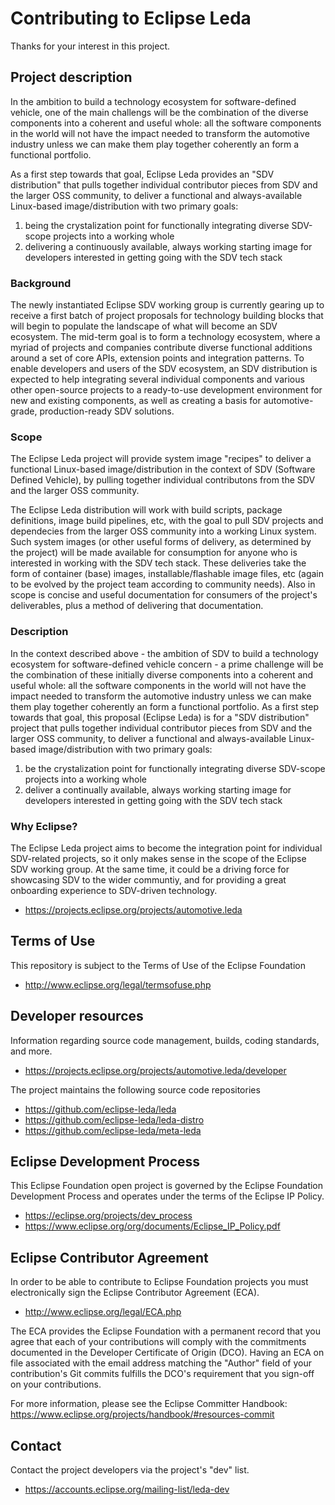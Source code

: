 # Contributing to Eclipse Leda

Thanks for your interest in this project.

## Project description

In the ambition to build a technology ecosystem for software-defined vehicle,
one of the main challengs will be the combination of the diverse components into
a coherent and useful whole: all the software components in the world will not
have the impact needed to transform the automotive industry unless we can make
them play together coherently an form a functional portfolio.

As a first step towards that goal, Eclipse Leda provides an "SDV distribution" that pulls
together individual contributor pieces from SDV and the larger OSS community, to
deliver a functional and always-available Linux-based image/distribution with
two primary goals: 

1. being the crystalization point for functionally integrating
diverse SDV-scope projects into a working whole 
2. delivering a continuously
available, always working starting image for developers interested in getting
going with the SDV tech stack

### Background

The newly instantiated Eclipse SDV
working group is currently gearing up to receive a first batch of project
proposals for technology building blocks that will begin to populate the
landscape of what will become an SDV ecosystem. The mid-term goal is to form a
technology ecosystem, where a myriad of projects and companies contribute
diverse functional additions around a set of core APIs, extension points and
integration patterns. To enable developers and users of the SDV ecosystem, an
SDV distribution is expected to help integrating several individual components
and various other open-source projects to a ready-to-use development environment
for new and existing components, as well as creating a basis for
automotive-grade, production-ready SDV solutions.

### Scope

The Eclipse Leda project will provide system image "recipes" to deliver a functional
Linux-based image/distribution in the context of SDV (Software Defined Vehicle),
by pulling together individual contributons from the SDV and the larger OSS
community.

The Eclipse Leda distribution will work with build scripts, package
definitions, image build pipelines, etc, with the goal to pull SDV projects and
dependecies from the larger OSS community into a working Linux system. Such
system images (or other useful forms of delivery, as determined by the project)
will be made available for consumption for anyone who is interested in working
with the SDV tech stack. These deliveries take the form of container (base)
images, installable/flashable image files, etc (again to be evolved by the
project team according to community needs). Also in scope is concise and useful
documentation for consumers of the project's deliverables, plus a method of
delivering that documentation.

### Description

In the context described above - the
ambition of SDV to build a technology ecosystem for software-defined vehicle
concern - a prime challenge will be the combination of these initially diverse
components into a coherent and useful whole: all the software components in the
world will not have the impact needed to transform the automotive industry
unless we can make them play together coherently an form a functional portfolio.
As a first step towards that goal, this proposal (Eclipse Leda) is for a "SDV
distribution" project that pulls together individual contributor pieces from SDV
and the larger OSS community, to deliver a functional and always-available
Linux-based image/distribution with two primary goals:

1. be the crystalization point for functionally integrating diverse SDV-scope projects into a working whole
2. deliver a continually available, always working starting image for developers interested in getting going with the SDV tech stack

### Why Eclipse?

The Eclipse Leda project aims to become the integration point for individual
SDV-related projects, so it only makes sense in the scope of the Eclipse SDV
working group. At the same time, it could be a driving force for showcasing SDV
to the wider communtiy, and for providing a great onboarding experience to
SDV-driven technology.

* https://projects.eclipse.org/projects/automotive.leda

## Terms of Use

This repository is subject to the Terms of Use of the Eclipse Foundation

* http://www.eclipse.org/legal/termsofuse.php

## Developer resources

Information regarding source code management, builds, coding standards, and
more.

* https://projects.eclipse.org/projects/automotive.leda/developer

The project maintains the following source code repositories

* https://github.com/eclipse-leda/leda
* https://github.com/eclipse-leda/leda-distro
* https://github.com/eclipse-leda/meta-leda

## Eclipse Development Process

This Eclipse Foundation open project is governed by the Eclipse Foundation
Development Process and operates under the terms of the Eclipse IP Policy.

* https://eclipse.org/projects/dev_process
* https://www.eclipse.org/org/documents/Eclipse_IP_Policy.pdf

## Eclipse Contributor Agreement

In order to be able to contribute to Eclipse Foundation projects you must
electronically sign the Eclipse Contributor Agreement (ECA).

* http://www.eclipse.org/legal/ECA.php

The ECA provides the Eclipse Foundation with a permanent record that you agree
that each of your contributions will comply with the commitments documented in
the Developer Certificate of Origin (DCO). Having an ECA on file associated with
the email address matching the "Author" field of your contribution's Git commits
fulfills the DCO's requirement that you sign-off on your contributions.

For more information, please see the Eclipse Committer Handbook:
https://www.eclipse.org/projects/handbook/#resources-commit

## Contact

Contact the project developers via the project's "dev" list.

* https://accounts.eclipse.org/mailing-list/leda-dev

